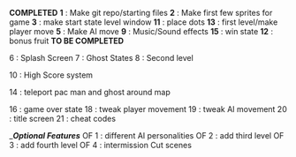 __________COMPLETED__________
**1** : Make git repo/starting files
**2** : Make first few sprites for game
**3** : make start state level window
**11** : place dots
**13** : first level/make player move
**5** : Make AI move
**9** : Music/Sound effects
**15** : win state
**12** : bonus fruit
__________TO BE COMPLETED__________



6 : Splash Screen
7 : Ghost States
8 : Second level

10 : High Score system


14 : teleport pac man and ghost around map

16 : game over state
18 : tweak player movement
19 : tweak AI movement
20 : title screen
21 : cheat codes



__________Optional Features_________
OF 1 : different AI personalities
OF 2 : add third level
OF 3 : add fourth level
OF 4 : intermission Cut scenes

